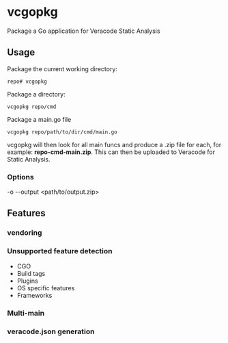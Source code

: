 # vcgopkg
Package a Go application for Veracode Static Analysis

## Usage

Package the current working directory:
```
repo# vcgopkg
```

Package a directory:
```
vcgopkg repo/cmd
```

Package a main.go file
```
vcgopkg repo/path/to/dir/cmd/main.go
```
vcgopkg will then look for all main funcs and produce a .zip file for each, for example: **repo-cmd-main.zip**. 
This can then be uploaded to Veracode for Static Analysis.

### Options

-o --output <path/to/output.zip>

## Features

### vendoring
### Unsupported feature detection
* CGO
* Build tags
* Plugins
* OS specific features
* Frameworks

### Multi-main
### veracode.json generation

